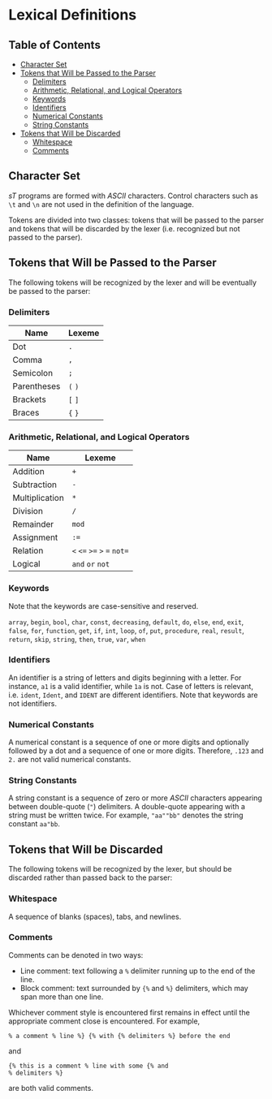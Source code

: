 # Lexical Definitions

## Table of Contents

- [Character Set](#character-set)
- [Tokens that Will be Passed to the Parser](#tokens-that-will-be-passed-to-the-parser)
  - [Delimiters](#delimiters)
  - [Arithmetic, Relational, and Logical Operators](#arithmetic-relational-and-logical-operators)
  - [Keywords](#keywords)
  - [Identifiers](#identifiers)
  - [Numerical Constants](#numerical-constants)
  - [String Constants](#string-constants)
- [Tokens that Will be Discarded](#tokens-that-will-be-discarded)
  - [Whitespace](#whitespace)
  - [Comments](#comments)

## Character Set

_sT_ programs are formed with _ASCII_ characters. Control characters such as `\t` and `\n` are not used in the definition of the language.

Tokens are divided into two classes: tokens that will be passed to the parser and tokens that will be discarded by the lexer (i.e. recognized but not passed to the parser).

## Tokens that Will be Passed to the Parser

The following tokens will be recognized by the lexer and will be eventually be passed to the parser:

### Delimiters

| Name | Lexeme |
|------|--------|
| Dot | `.` |
| Comma | `,` |
| Semicolon | `;` |
| Parentheses | `(` `)` |
| Brackets | `[` `]` |
| Braces | `{` `}` |

### Arithmetic, Relational, and Logical Operators

| Name | Lexeme |
|------|--------|
| Addition | `+` |
| Subtraction | `-` |
| Multiplication | `*` |
| Division | `/` |
| Remainder | `mod` |
| Assignment | `:=` |
| Relation | `<` `<=` `>=` `>` `=` `not=` |
| Logical | `and` `or` `not` |

### Keywords

Note that the keywords are case-sensitive and reserved.

`array`, `begin`, `bool`, `char`, `const`, `decreasing`, `default`, `do`, `else`, `end`, `exit`, `false`, `for`, `function`, `get`, `if`, `int`, `loop`, `of`, `put`, `procedure`, `real`, `result`, `return`, `skip`, `string`, `then`, `true`, `var`, `when`

### Identifiers

An identifier is a string of letters and digits beginning with a letter. For instance, `a1` is a valid identifier, while `1a` is not.
Case of letters is relevant, i.e. `ident`, `Ident`, and `IDENT` are different identifiers. Note that keywords are not identifiers.

### Numerical Constants

A numerical constant is a sequence of one or more digits and optionally followed by a dot and a sequence of one or more digits. Therefore, `.123` and `2.` are not valid numerical constants.

### String Constants

A string constant is a sequence of zero or more _ASCII_ characters appearing between double-quote (`"`) delimiters.
A double-quote appearing with a string must be written twice. For example, `"aa""bb"` denotes the string constant `aa"bb`.

## Tokens that Will be Discarded

The following tokens will be recognized by the lexer, but should be discarded rather than passed back to the parser:

### Whitespace

A sequence of blanks (spaces), tabs, and newlines.

### Comments

Comments can be denoted in two ways:
- Line comment: text following a `%` delimiter running up to the end of the line.
- Block comment: text surrounded by `{%` and `%}` delimiters, which may span more than one line.

Whichever comment style is encountered first remains in effect until the appropriate comment close is encountered. For example,
```
% a comment % line %} {% with {% delimiters %} before the end
```
and
```
{% this is a comment % line with some {% and
% delimiters %}
```
are both valid comments.
